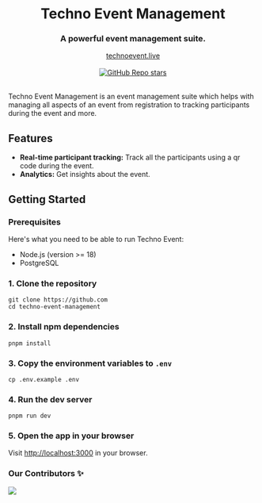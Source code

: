 <div align="center">
  <h1 align="center">Techno Event Management</h1>
  <h3>A powerful event management suite.</h3>
</div>

<div align="center">
  <a href="#">technoevent.live</a>
</div>

<br/>

<div align="center">
  <a href="https://github.com/IEDCMEC/techno-event-management/stargazers"><img alt="GitHub Repo stars" src="https://img.shields.io/github/stars/iedcmec/techno-event-management"></a>
  <!-- <a href="#"><img alt="Twitter Follow" src="https://img.shields.io/twitter/follow/technoevent"></a> -->
  <!-- <a href="https://github.com/mfts/papermark/blob/main/LICENSE"><img alt="License" src="https://img.shields.io/badge/license-AGPLv3-purple"></a> -->
</div>

<br/>

Techno Event Management is an event management suite which helps with managing all aspects of an event from registration to tracking participants during the event and more.

## Features

- **Real-time participant tracking:** Track all the participants using a qr code during the event.
- **Analytics:** Get insights about the event.

<!-- ## Demo

![Techno Event Welcome GIF](.github/images/techno-welcome.gif) -->

## Getting Started

### Prerequisites

Here's what you need to be able to run Techno Event:

- Node.js (version >= 18)
- PostgreSQL

### 1. Clone the repository

```shell
git clone https://github.com
cd techno-event-management
```

### 2. Install npm dependencies

```shell
pnpm install
```

### 3. Copy the environment variables to `.env`

```shell
cp .env.example .env
```

### 4. Run the dev server

```shell
pnpm run dev
```

### 5. Open the app in your browser

Visit [http://localhost:3000](http://localhost:3000) in your browser.

### Our Contributors ✨

<a href="https://github.com/iedcmec/techno-event-management/graphs/contributors">
  <img src="https://contrib.rocks/image?repo=iedcmec/techno-event-management" />
</a>
